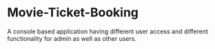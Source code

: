 # Movie-Ticket-Booking

A console based application having different user access and different functionality for admin as well as other users.

